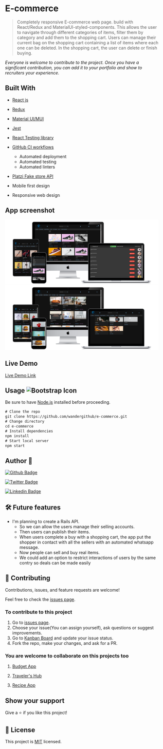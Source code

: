 # E-commerce

> Completely responsive E-commerce web page. build with React/Redux and MaterialUI-styled-components. This allows the user to navigate through different categories of items, filter them by category and add them to the shopping cart. Users can manage their current bag on the shopping cart containing a list of items where each one can be deleted. In the shopping cart, the user can delete or finish buying.

_Everyone is welcome to contribute to the project. Once you have a significant contribution, you can add it to your portfolio and show to recruiters your experience._

## Built With

- [React js]()
- [Redux](https://redux.js.org/)
- [Material UI/MUI](https://mui.com)
- [Jest](https://jestjs.io/)
- [React Testing library](https://testing-library.com/docs/react-testing-library/intro/)
- [GitHub CI workflows](https://github.com/wandergithub/e-commerce/actions)
  - Automated deployment
  - Automated testing
  - Automated linters
- [Platzi Fake store API](https://fakeapi.platzi.com/doc/categories#get-all-categories)

- Mobile first design
- Responsive web design

## App screenshot

<img src="./app_screenshot(2).png" />
<img src="./app_screenshot.png" />

## Live Demo

[Live Demo Link](https://wandergithub.github.io/e-commerce/)

## Usage <img src="https://img.icons8.com/external-filled-outline-geotatah/344/external-engine-merger-and-acquisition-filled-outline-filled-outline-geotatah.png" alt="Bootstrap Icon" style="width: 50px; height: 50px">

Be sure to have [Node.js](https://nodejs.org/) installed before proceeding.

```shell
# Clone the repo
git clone https://github.com/wandergithub/e-commerce.git
# Change directory
cd e-commerce
# Install dependencies
npm install
# Start local server
npm start
```

<!-- ### Run tests -->

## Author 👤

[![Github Badge](https://img.shields.io/badge/@wandergithub-100000?style=for-the-badge&logo=github&logoColor=white)](https://github.com/wandergithub)&nbsp;

[![Twitter Badge](https://img.shields.io/badge/-@wanderklk1_-1ca0f1?style=flat-square&labelColor=1ca0f1&logo=twitter&logoColor=white&link=https://twitter.com/wanderklk1)](https://twitter.com/wanderklk1)&nbsp;

[![Linkedin Badge](https://img.shields.io/badge/-Wander%20Gonzalez%20Martinez-blue?style=flat-square&logo=Linkedin&logoColor=white&link=https://www.linkedin.com/in/wander-gonzalez/)](https://www.linkedin.com/in/wander-gonzalez/)&nbsp;

## 🛠️ Future features

- I'm planning to create a Rails API.
    - So we can allow the users manage their selling accounts.
    - Then users can publish their items.
    - When users complete a buy with a shopping cart, the app put the shopper in contact with all the sellers with an automated whatsapp message.
    - Now people can sell and buy real items.
    - We could add an option to restrict interactions of users by the same contry so deals can be made easily

## 🤝 Contributing

Contributions, issues, and feature requests are welcome!

Feel free to check the [issues page](../../issues/).

### To contribute to this project

1. Go to [issues page](../../issues/).
2. Choose your issue(You can assign yourself), ask questions or suggest improvements.
3. Go to [Kanban Board](https://github.com/users/wandergithub/projects/4/views/1) and update your issue status.
4. Fork the repo, make your changes, and ask for a PR.

### You are welcome to collaborate on this projects too

1. [Budget App](https://github.com/wandergithub/budget-app)

2. [Traveler's Hub](https://github.com/wandergithub/travelers-hub)

3. [Recipe App](https://github.com/wandergithub/Recipe-app)

## Show your support

Give a ⭐️ if you like this project!

## 📝 License

This project is [MIT](./MIT.md) licensed.
